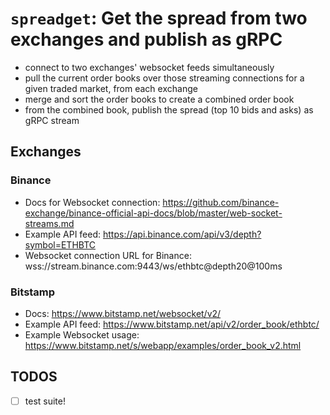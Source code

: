 # `spreadget`: Get the spread from two exchanges and publish as gRPC

- connect to two exchanges' websocket feeds simultaneously
- pull the current order books over those streaming connections for a given traded market, from each exchange
- merge and sort the order books to create a combined order book
- from the combined book, publish the spread (top 10 bids and asks) as gRPC stream

## Exchanges

### Binance

- Docs for Websocket connection: <https://github.com/binance-exchange/binance-official-api-docs/blob/master/web-socket-streams.md>
- Example API feed: <https://api.binance.com/api/v3/depth?symbol=ETHBTC>
- Websocket connection URL for Binance: wss://stream.binance.com:9443/ws/ethbtc@depth20@100ms

### Bitstamp

- Docs: <https://www.bitstamp.net/websocket/v2/>
- Example API feed: <https://www.bitstamp.net/api/v2/order_book/ethbtc/>
- Example Websocket usage: <https://www.bitstamp.net/s/webapp/examples/order_book_v2.html>

## TODOS

- [ ] test suite!
